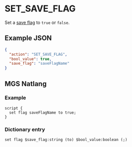 # SET_SAVE_FLAG

Set a [save flag](../variables#save-flags) to `true` or `false`.

## Example JSON

```json
{
  "action": "SET_SAVE_FLAG",
  "bool_value": true,
  "save_flag": "saveFlagName"
}
```

## MGS Natlang

### Example

```mgs
script {
  set flag saveFlagName to true;
}
```

### Dictionary entry

```
set flag $save_flag:string (to) $bool_value:boolean (;)
```
